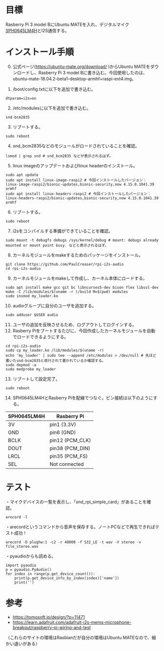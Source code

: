 目標
====
Rasberry Pi 3 model BにUbuntu MATEを入れ、デジタルマイク[SPH0645LM4H](https://www.switch-science.com/catalog/3207/)とI2S通信する。

インストール手順
================
0. 公式ページ(https://ubuntu-mate.org/download/ )からUbuntu MATEをダウンロードし、Rasberry Pi 3 model Bに書き込む。今回使用したのは、ubuntu-mate-18.04.2-beta1-desktop-armhf+raspi-ext4.img。

1. /boot/config.txtに以下を追加で書き込む。
```
dtparam=i2s=on
```
2. /etc/modulesに以下を追加で書き込む。
```
snd-bcm2835
```
3. リブートする。
```
sudo reboot
```
4. snd\_bcm2835などのモジュールがロードされていることを確認。
```
lsmod | grep snd # snd_bcm2835 などが表示されるはず。
```
5. linux imageのアップデートおよびlinux headerのインストール。
```
sudo apt update
sudo apt install linux-image-raspi2 # 今回インストールしたバージョン：linux-image-raspi2/bionic-updates,bionic-security,now 4.15.0.1041.39 armhf
sudo apt install linux-headers-raspi2 # 今回インストールしたバージョン：linux-headers-raspi2/bionic-updates,bionic-security,now 4.15.0.1041.39 armhf
```
6. リブートする。
```
sudo reboot
```
7. i2sをコンパイルする準備ができていることを確認。
```
sudo mount -t debugfs debugs /sys/kernel/debug # mount: debugs already mounted or mount point busy. などと表示されるはず。
```
8. カーネルモジュールをmakeするためのパッケージをインストール。
```
git clone https://github.com/PaulCreaser/rpi-i2s-audio
cd rpi-i2s-audio
```
9. カーネルモジュールをmakeして作成し、カーネル本体にロードする。
```
sudo apt install make gcc git bc libncurses5-dev bison flex libssl-dev
make -C /lib/modules/$(uname -r )/build M=$(pwd) modules
sudo insmod my_loader.ko
```
10. audioグループに自分のユーザを追加する。
```
sudo adduser $USER audio
```
11. ユーザの追加を反映させるため、ログアウトしてログインする。
12. Rasberry Piをブートするたびに、今回作成したカーネルモジュールを自動でロードできるようにする。
```
cd rpi-i2s-audio
sudo cp my_loader.ko /lib/modules/$(uname -r)
echo 'my_loader' | sudo tee --append /etc/modules > /dev/null # 先ほど書いたsnd-bcm2835と改行されて書かれているか確認する。
sudo depmod -a
sudo modprobe my_loader
```
13. リブートして設定完了。
```
sudo reboot
```
14. SPH0645LM4HとRasberry Piを配線でつなぐ。ピン接続は以下のようにする。

| SPH0645LM4H |   Rasberry Pi   |
| ----------- | --------------- |
|     3V      |   pin1 (3.3V)   |
|     GND     |   pin6 (GND)    |
|    BCLK     | pin12 (PCM\_CLK)|
|    DOUT     | pin38 (PCM\_DIN)|
|    LRCL     |  pin35 (PCM\_FS)|
|     SEL     |  Not connected  |


テスト
======
・マイクデバイスの一覧を表示し、「snd\_rpi\_simple\_card」があることを確認。
```
arecord -l
```
・arecordというコマンドから音声を保存する。ノートPCなどで再生できればテスト成功！
```
arecord -D plughw:1 -c2 -r 48000 -f S32_LE -t wav -V stereo -v file_stereo.wav
```
・pyaudioからも読める。
```
import pyaudio
p = pyaudio.PyAudio()
for index in range(p.get_device_count()):
    print(p.get_device_info_by_index(index)['name'])
    print('')
```


参考
====
- https://tomosoft.jp/design/?p=11471
- https://learn.adafruit.com/adafruit-i2s-mems-microphone-breakout/raspberry-pi-wiring-and-test

（これらのサイトの環境はRasbianだが自分の環境はUbuntu MATEなので、細かい違いがある）

